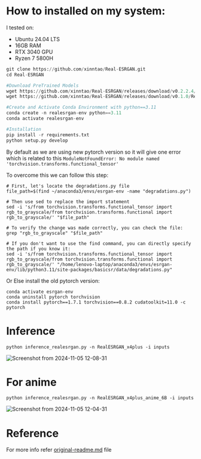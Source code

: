 # How to installed on my system:
I tested on:
- Ubuntu 24.04 LTS
- 16GB RAM
- RTX 3040 GPU
- Ryzen 7 5800H
```python
git clone https://github.com/xinntao/Real-ESRGAN.git
cd Real-ESRGAN

#Download PreTrained Models
wget https://github.com/xinntao/Real-ESRGAN/releases/download/v0.2.2.4/RealESRGAN_x4plus_anime_6B.pth -P weights
wget https://github.com/xinntao/Real-ESRGAN/releases/download/v0.1.0/RealESRGAN_x4plus.pth -P weights

#Create and Activate Conda Environment with python==3.11
conda create -n realesrgan-env python==3.11
conda activate realesrgan-env

#Installation
pip install -r requirements.txt
python setup.py develop
```
By default as we are using new pytorch version so it will give one error which is related to this `ModuleNotFoundError: No module named 'torchvision.transforms.functional_tensor'`

To overcome this we can follow this step:
```
# First, let's locate the degradations.py file
file_path=$(find ~/anaconda3/envs/esrgan-env -name "degradations.py")

# Then use sed to replace the import statement
sed -i 's/from torchvision.transforms.functional_tensor import rgb_to_grayscale/from torchvision.transforms.functional import rgb_to_grayscale/' "$file_path"

# To verify the change was made correctly, you can check the file:
grep "rgb_to_grayscale" "$file_path"

# If you don't want to use the find command, you can directly specify the path if you know it:
sed -i 's/from torchvision.transforms.functional_tensor import rgb_to_grayscale/from torchvision.transforms.functional import rgb_to_grayscale/' "/home/lenovo-laptop/anaconda3/envs/esrgan-env/lib/python3.11/site-packages/basicsr/data/degradations.py"
```
Or Else install the old pytorch version:
```
conda activate esrgan-env
conda uninstall pytorch torchvision
conda install pytorch==1.7.1 torchvision==0.8.2 cudatoolkit=11.0 -c pytorch
```

# Inference
```
python inference_realesrgan.py -n RealESRGAN_x4plus -i inputs
```

![Screenshot from 2024-11-05 12-08-31](https://github.com/user-attachments/assets/62f26901-bef2-401f-a058-e884fa73dd1c)

# For anime
```
python inference_realesrgan.py -n RealESRGAN_x4plus_anime_6B -i inputs
```

![Screenshot from 2024-11-05 12-04-31](https://github.com/user-attachments/assets/a54e474d-e486-4942-8098-6299bee47355)


# Reference
For more info refer [original-readme.md](https://github.com/RushabhShahPrograms/Image-UpScaling/blob/master/Real-ESRGAN/Orginial-README.md) file

